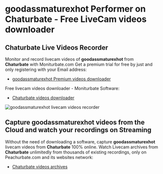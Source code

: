 # goodassmaturexhot Performer on Chaturbate - Free LiveCam videos downloader

## Chaturbate Live Videos Recorder

Monitor and record livecam videos of **goodassmaturexhot** from **Chaturbate** with Moniturbate.com
Get a premium trial for free by just and only registering with your Email address:
* [goodassmaturexhot Premium videos downloader](https://moniturbate.com/request-demo-licence-key.html)

Free livecam videos downloader - Moniturbate Software:
* [Chaturbate videos downloader](https://moniturbate.com/moniturbate-download-software.html)

![goodassmaturexhot livecam videos recorder](https://peachurnet.com/templates/moniturbate-software.png)


## Capture goodassmaturexhot videos from the Cloud and watch your recordings on Streaming

Without the need of downloading a software, capture **goodassmaturexhot** livecam videos from **Chaturbate** 100% online.
Watch Livecam archives from **Chaturbate** unlimitedly from thousands of existing recordings, only on Peachurbate.com and its websites network:
* [Chaturbate videos archives](https://peachurnet.com/)